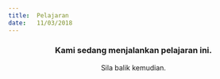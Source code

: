 ```yaml
---
title:  Pelajaran
date:   11/03/2018
---
```


### <center>Kami sedang menjalankan pelajaran ini.</center>
<center>Sila balik kemudian.</center>